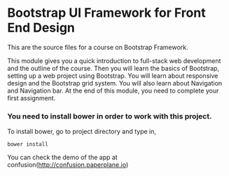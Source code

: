 # Bootstrap UI Framework for Front End Design

This are the source files for a course on Bootstrap Framework.

This module gives you a quick introduction to full-stack web development and the outline of the course. Then you will learn the basics of Bootstrap, setting up a web project using Bootstrap. You will learn about responsive design and the Bootstrap grid system. You will also learn about Navigation and Navigation bar. At the end of this module, you need to complete your first assignment.

### You need to install bower in order to work with this project.
To install bower, go to project directory and type in,

```bower install```

You can check the demo of the app at confusion(http://confusion.paperplane.io)
